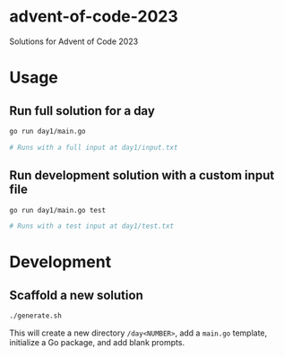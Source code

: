 # advent-of-code-2023

Solutions for Advent of Code 2023

# Usage

## Run full solution for a day

```sh
go run day1/main.go

# Runs with a full input at day1/input.txt
```

## Run development solution with a custom input file

```sh
go run day1/main.go test

# Runs with a test input at day1/test.txt
```

# Development

## Scaffold a new solution

```sh
./generate.sh
```

This will create a new directory `/day<NUMBER>`, add a `main.go` template, initialize a Go package, and add blank prompts.

